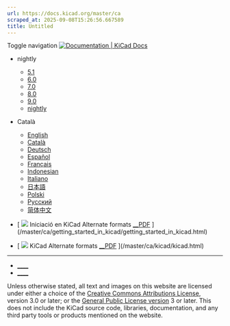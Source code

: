 ```yaml
---
url: https://docs.kicad.org/master/ca
scraped_at: 2025-09-08T15:26:56.667589
title: Untitled
---
```


Toggle navigation [ ![Documentation | KiCad](/img/kicad_logo_small.png) Docs ](/)

  * nightly 
    * [ 5.1 ](/5.1)
    * [ 6.0 ](/6.0)
    * [ 7.0 ](/7.0)
    * [ 8.0 ](/8.0)
    * [ 9.0 ](/9.0)
    * [ nightly ](/master)
  * Català 
    * [ English ](/master/en)
    * [ Català ](/master/ca)
    * [ Deutsch ](/master/de)
    * [ Español ](/master/es)
    * [ Français ](/master/fr)
    * [ Indonesian ](/master/id)
    * [ Italiano ](/master/it)
    * [ 日本語 ](/master/ja)
    * [ Polski ](/master/pl)
    * [ Русский ](/master/ru)
    * [ 简体中文 ](/master/zh)

  * [ ![](/img/guide-icons/placeholder.png) Iniciació en KiCad Alternate formats [__PDF](/master/ca/getting_started_in_kicad/getting_started_in_kicad.pdf) ](/master/ca/getting_started_in_kicad/getting_started_in_kicad.html)
  * [ ![](/img/guide-icons/kicad.png) KiCad Alternate formats [__PDF](/master/ca/kicad/kicad.pdf) ](/master/ca/kicad/kicad.html)

* * *

  * [ ____ ](https://forum.kicad.info/)
  * [ ____ ](https://gitlab.com/kicad)

Unless otherwise stated, all text and images on this website are licensed
under either a choice of the [Creative Commons Attributions
License](/about/licenses/#_creative_commons_attribution_3_0_unported), version
3.0 or later; or the [General Public License
version](/about/licenses/#_gnu_general_public_license_v3) 3 or later. This
does not include the KiCad source code, libraries, documentation, and any
third party tools or products mentioned on the website.

